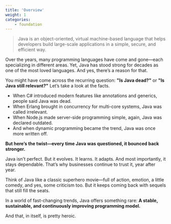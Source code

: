 ```yaml
---
title: 'Overview'
weight: 1
categories:
    - foundation
---
```


> Java is an object-oriented, virtual machine-based language that helps developers build large-scale applications in a simple, secure, and efficient way.

Over the years, many programming languages have come and gone—each specializing in different areas. Yet, Java has stood strong for decades as one of the most loved languages. And yes, there’s a reason for that.

You might have come across the recurring question:
**"Is Java dead?"** or **"Is Java still relevant?"**
Let’s take a look at the facts.

* When C# introduced modern features like annotations and generics, people said Java was dead.
* When Erlang brought in concurrency for multi-core systems, Java was called irrelevant.
* When Node.js made server-side programming simple, again, Java was declared outdated.
* And when dynamic programming became the trend, Java was once more written off.

**But here’s the twist—every time Java was questioned, it bounced back stronger.**

Java isn't perfect. But it evolves. It learns. It adapts. And most importantly, it stays dependable. That’s why businesses continue to trust it, year after year.

Think of Java like a classic superhero movie—full of action, emotion, a little comedy, and yes, some criticism too. But it keeps coming back with sequels that still fill the seats.

In a world of fast-changing trends, Java offers something rare:
**A stable, sustainable, and continuously improving programming model.**

And that, in itself, is pretty heroic.
